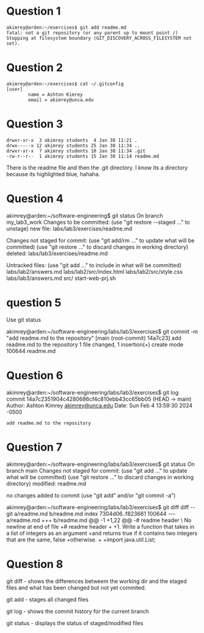 # Question 1 
```
akimrey@arden:~/exercises$ git add readme.md
fatal: not a git repository (or any parent up to mount point /)
Stopping at filesystem boundary (GIT_DISCOVERY_ACROSS_FILESYSTEM not set).
```
# Question 2
```
akimrey@arden:~/exercises$ cat ~/.gitconfig
[user]
        name = Ashton Kimrey
        email = akimrey@unca.edu
```
# Question 3
```total 18
drwxr-xr-x  3 akimrey students  4 Jan 30 11:21 .
drwx-----x 12 akimrey students 25 Jan 30 11:34 ..
drwxr-xr-x  7 akimrey students 10 Jan 30 11:34 .git
-rw-r--r--  1 akimrey students 15 Jan 30 11:14 readme.md
```
There is the readme file and then the .git directory. I know its a directory because its highlighted blue, hahaha.

# Question 4 
akimrey@arden:~/software-engineering$ git status
On branch my_lab3_work
Changes to be committed:
  (use "git restore --staged <file>..." to unstage)
        new file:   labs/lab3/exercises/readme.md

Changes not staged for commit:
  (use "git add/rm <file>..." to update what will be committed)
  (use "git restore <file>..." to discard changes in working directory)
        deleted:    labs/lab3/exercises/readme.md

Untracked files:
  (use "git add <file>..." to include in what will be committed)
        labs/lab2/answers.md
        labs/lab2/src/index.html
        labs/lab2/src/style.css
        labs/lab3/answers.md
        src/
        start-web-prj.sh

# question 5

Use git status

akimrey@arden:~/software-engineering/labs/lab3/exercises$ git commit -m "add readme.md to the repository"
[main (root-commit) 14a7c23] add readme.md to the repository
 1 file changed, 1 insertion(+)
 create mode 100644 readme.md

 # Question 6 

 akimrey@arden:~/software-engineering/labs/lab3/exercises$ git log
commit 14a7c2351904c4280686cf4c810ebb43cc65bb05 (HEAD -> main)
Author: Ashton Kimrey <akimrey@unca.edu>
Date:   Sun Feb 4 13:59:30 2024 -0500

    add readme.md to the repository

# Question 7 

akimrey@arden:~/software-engineering/labs/lab3/exercises$ git status
On branch main
Changes not staged for commit:
  (use "git add <file>..." to update what will be committed)
  (use "git restore <file>..." to discard changes in working directory)
        modified:   readme.md

no changes added to commit (use "git add" and/or "git commit -a")

akimrey@arden:~/software-engineering/labs/lab3/exercises$ git diff
diff --git a/readme.md b/readme.md
index 7304d06..f823661 100644
--- a/readme.md
+++ b/readme.md
@@ -1 +1,22 @@
-# readme header
\ No newline at end of file
+# readme header
+
+1. Write a function that takes in a list of integers as an argument
+and returns true if it contains two integers that are the same, false
+otherwise.
+
+import java.util.List;

# Question 8

git diff - shows the differences betweem the working dir and the staged files and what has
been changed but not yet commited.

git add - stages all changed files

git log - shows the commit history for the current branch

git status - displays the status of staged/modified files 